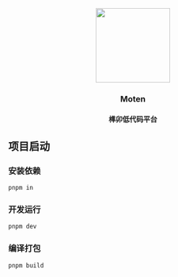 <div align="center">
  <img src="https://github.com/shaobeichen/moten/assets/18715564/981e3803-6583-4a5f-bb9f-1de03434d36c" width="150"/>
</div>
<h3 align="center">Moten</h3>
<h4 align="center">榫卯低代码平台</h4>

## 项目启动

### 安装依赖

```sh
pnpm in
```

### 开发运行

```sh
pnpm dev
```

### 编译打包

```sh
pnpm build
```
